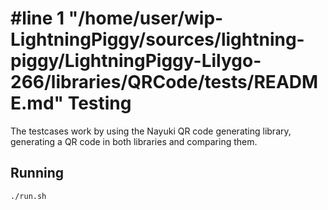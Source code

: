 #line 1 "/home/user/wip-LightningPiggy/sources/lightning-piggy/LightningPiggy-Lilygo-266/libraries/QRCode/tests/README.md"
Testing
=======

The testcases work by using the Nayuki QR code generating library, generating a QR code
in both libraries and comparing them.

Running
-------

```
./run.sh
```
